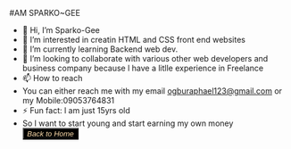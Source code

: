 #AM SPARKO~GEE
- 👋 Hi, I’m Sparko-Gee
- 👀 I’m interested in creatin HTML and CSS front end websites
- 🌱 I’m currently learning Backend web dev.
- 💞️ I’m looking to collaborate with various other web developers and business company because l have a litlle experience in Freelance
- 📫 How to reach
- You can either reach me with my email ogburaphael123@gmail.com or my Mobile:09053764831
- ⚡ Fun fact: l am just 15yrs old
- So l want to start young and start earning my own money
<button type="button" style="color:darkgoldenrod; background: black; "><a href="index.html"><em style="color:navajowhite;">Back to Home</em></a></button>
